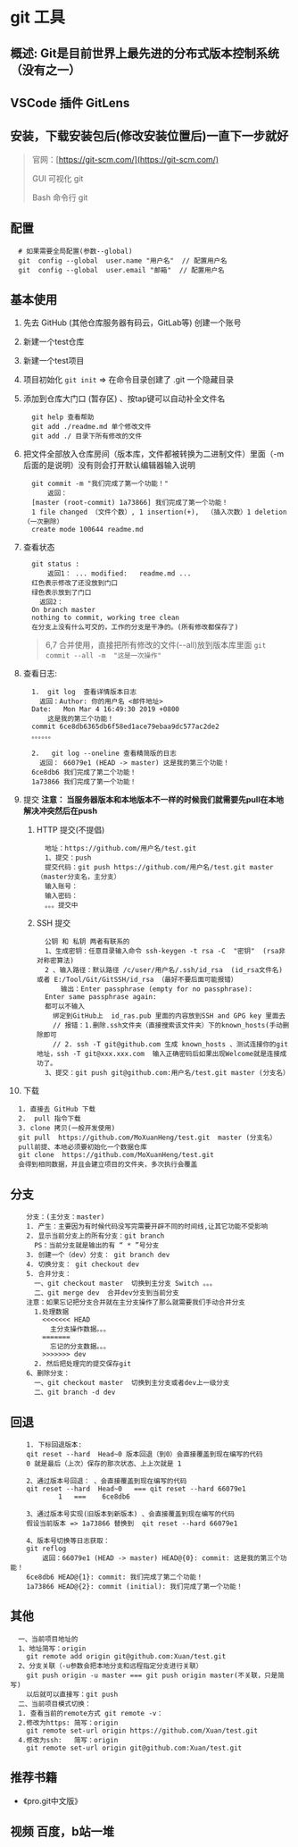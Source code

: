 # git 工具

## 概述: Git是目前世界上最先进的分布式版本控制系统（没有之一）

## VSCode 插件 GitLens

## 安装，下载安装包后(修改安装位置后)一直下一步就好

> 官网：[https://git-scm.com/](https://git-scm.com/)
>
> GUI 可视化 git
>
> Bash 命令行 git

## 配置

```git
  # 如果需要全局配置(参数--global)
  git  config --global  user.name "用户名"  // 配置用户名
  git  config --global  user.email "邮箱"  // 配置用户名
```

## 基本使用

1. 先去 GitHub (其他仓库服务器有码云，GitLab等) 创建一个账号
2. 新建一个test仓库
3. 新建一个test项目
4. 项目初始化 ``git init``  => 在命令目录创建了 .git  一个隐藏目录
5. 添加到仓库大门口 (暂存区) 、按tap键可以自动补全文件名

    ```git
      git help 查看帮助
      git add ./readme.md 单个修改文件
      git add ./ 目录下所有修改的文件
    ```

6. 把文件全部放入仓库房间（版本库，文件都被转换为二进制文件）里面（-m 后面的是说明）没有则会打开默认编辑器输入说明

    ```git
      git commit -m "我们完成了第一个功能！"
          返回：
      [master (root-commit) 1a73866] 我们完成了第一个功能！
      1 file changed （文件个数）, 1 insertion(+),  （插入次数）1 deletion （一次删除）
      create mode 100644 readme.md
    ```

7. 查看状态

    ```git
      git status :
          返回1： ... modified:   readme.md ...
      红色表示修改了还没放到门口
      绿色表示放到了门口
        返回2：
      On branch master
      nothing to commit, working tree clean
      在分支上没有什么可交的，工作的分支是干净的。(所有修改都保存了)
    ```

    > 6,7 合并使用，直接把所有修改的文件(--all)放到版本库里面 ``git commit --all -m  "这是一次操作"``

8. 查看日志:

    ```git
      1.  git log  查看详情版本日志
        返回：Author: 你的用户名 <邮件地址>
      Date:   Mon Mar 4 16:49:30 2019 +0800
          这是我的第三个功能！
      commit 6ce8db6365db6f58ed1ace79ebaa9dc577ac2de2
      。。。。。。

      2.   git log --oneline 查看精简版的日志
        返回： 66079e1 (HEAD -> master) 这是我的第三个功能！
      6ce8db6 我们完成了第二个功能！
      1a73866 我们完成了第一个功能！
    ```

9. 提交 **注意： 当服务器版本和本地版本不一样的时候我们就需要先pull在本地解决冲突然后在push**
    1. HTTP 提交(不提倡)

        ```git
          地址：https://github.com/用户名/test.git
          1、提交：push
          提交代码：git push https://github.com/用户名/test.git master （master分支名，主分支）
          输入账号：
          输入密码：
          。。。提交中
        ```

    2. SSH 提交

        ```git
          公钥 和 私钥 两者有联系的
          1、生成密钥：任意目录输入命令 ssh-keygen -t rsa -C  "密钥"  (rsa非对称密算法)
          2 、输入路径：默认路径 /c/user/用户名/.ssh/id_rsa  (id_rsa文件名) 或者 E:/Tool/Git/GitSSH/id_rsa （最好不要后面可能报错）
              输出：Enter passphrase (empty for no passphrase):
          Enter same passphrase again:
          都可以不输入
            绑定到GitHub上  id_ras.pub 里面的内容放到SSH and GPG key 里面去
            // 报错：1.删除.ssh文件夹（直接搜索该文件夹）下的known_hosts(手动删除即可
            // 2. ssh -T git@github.com 生成 known_hosts 、测试连接你的git地址，ssh -T git@xxx.xxx.com  输入正确密码后如果出现Welcome就是连接成功了。
          3、提交：git push git@github.com:用户名/test.git master (分支名）
        ```

10. 下载

  ```git
    1. 直接去 GitHub 下载
    2.  pull 指令下载
    3. clone 拷贝(一般开发使用)
    git pull  https://github.com/MoXuanHeng/test.git  master (分支名）
    pull前提、本地必须要初始化一个数据仓库
    git clone  https://github.com/MoXuanHeng/test.git
    会得到相同数据，并且会建立项目的文件夹，多次执行会覆盖
  ```

## 分支

```git
    分支：(主分支：master)
    1. 产生：主要因为有时候代码没写完需要开辟不同的时间线,让其它功能不受影响
    2. 显示当前分支上的所有分支：git branch
      PS：当前分支就是输出的有 “ * ”号分支
    3. 创建一个（dev）分支： git branch dev
    4. 切换分支： git checkout dev
    5. 合并分支：
      一、git checkout master  切换到主分支 Switch 。。。
      二、git merge dev  合并dev分支到当前分支
    注意：如果忘记把分支合并就在主分支操作了那么就需要我们手动合并分支
      1.处理数据
        <<<<<<< HEAD
          主分支操作数据。。。
        =======
          忘记的分支数据。。。
        >>>>>>> dev
      2. 然后把处理完的提交保存git
    6、删除分支：
      一、git checkout master  切换到主分支或者dev上一级分支
      二、git branch -d dev
```

## 回退

```git
    1. 下标回退版本:
    qit reset --hard  Head~0 版本回退（到0）会直接覆盖到现在编写的代码
    0 就是最后（上次）保存的那次状态、上上次就是 1

    2、通过版本号回退： 、会直接覆盖到现在编写的代码
    qit reset --hard  Head~0   === qit reset --hard 66079e1
            1   ===    6ce8db6

    3、通过版本号实现(旧版本到新版本) 、会直接覆盖到现在编写的代码
    假设当前版本 => 1a73866 替换到  qit reset --hard 66079e1

    4、版本号切换等日志获取：
    git reflog
        返回：66079e1 (HEAD -> master) HEAD@{0}: commit: 这是我的第三个功能！
    6ce8db6 HEAD@{1}: commit: 我们完成了第二个功能！
    1a73866 HEAD@{2}: commit (initial): 我们完成了第一个功能！
```

## 其他

  ```git
    一、当前项目地址的
    1、地址简写：origin
      git remote add origin git@github.com:Xuan/test.git
    2、分支关联（-u参数会把本地分支和远程指定分支进行关联）
      git push origin -u master === git push origin master(不关联，只是简写)
      以后就可以直接写：git push
    二、当前项目模式切换：
    1. 查看当前的remote方式 git remote -v：
    2.修改为https: 简写：origin
      git remote set-url origin https://github.com/Xuan/test.git
    4.修改为ssh:   简写：origin
      git remote set-url origin git@github.com:Xuan/test.git
  ```

## 推荐书籍

- 《pro.git中文版》

## 视频 百度，b站一堆
